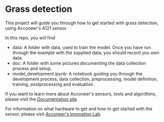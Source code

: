 # Grass detection

This project will guide you through how to get started with grass detection, using Acconeer's A121 sensor.

In this repo, you will find
- data: A folder with data, used to train the model. Once you have run through the example with the supplied data, you should record you own data.
- doc: A folder with some pictures documenting the data collection process and setup.
- model_development.ipynb: A notebook guiding you through the development process, data collection, preprocessing, model definition, training, postprocessing and evaluation.

If you want to learn more about Acconeer's sensors, tools and algorithms, please visit the [Documentation site](https://docs.acconeer.com/en/latest/).

For information on what hardware to get and how to get started with the sensor, please visit [Acconeer's Innovation Lab](https://www.acconeer.com/innovation_lab/grass-detection/).

